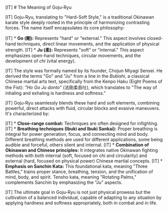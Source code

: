 [IT] # The Meaning of Goju-Ryu

[IT] Goju-Ryu, translating to "Hard-Soft Style," is a traditional Okinawan karate style deeply rooted in the principle of harmonizing contrasting forces. The name itself encapsulates its core philosophy:

[IT] *   **Go (剛):** Represents "hard" or "external." This aspect involves closed-hand techniques, direct linear movements, and the application of physical strength.
[IT] *   **Ju (柔):** Represents "soft" or "internal." This aspect emphasizes open-hand techniques, circular movements, and the development of *chi* (vital energy).

[IT] The style was formally named by its founder, Chojun Miyagi Sensei. He derived the terms "Go" and "Ju" from a line in the *Bubishi*, a classical Chinese martial arts text, specifically from the Kenpo Haku (Eight Poems of the Fist): *"Ho Go Ju donto"* (法剛柔呑吐), which translates to "The way of inhaling and exhaling is hardness and softness."

[IT] Goju-Ryu seamlessly blends these hard and soft elements, combining powerful, direct attacks with fluid, circular blocks and evasive maneuvers. It's characterized by:

[IT] *   **Close-range combat:** Techniques are often designed for infighting.
[IT] *   **Breathing techniques (Ibuki and Ibuki Sankai):** Proper breathing is integral for power generation, focus, and connecting mind and body. Different breathing methods are used for different applications, some being audible and forceful, others silent and internal.
[IT] *   **Combination of Okinawan and Chinese principles:** It integrates native Okinawan fighting methods with both internal (soft, focused on chi and circularity) and external (hard, focused on physical power) Chinese martial concepts.
[IT] *   **Emphasis on Sanchin Kata:** This foundational kata, meaning "Three Battles," trains proper stance, breathing, tension, and the unification of mind, body, and spirit. Tensho kata, meaning "Rotating Palms," complements Sanchin by emphasizing the "Ju" aspects.

[IT] The ultimate goal in Goju-Ryu is not just physical prowess but the cultivation of a balanced individual, capable of adapting to any situation by applying hardness and softness appropriately, both in combat and in life. 
